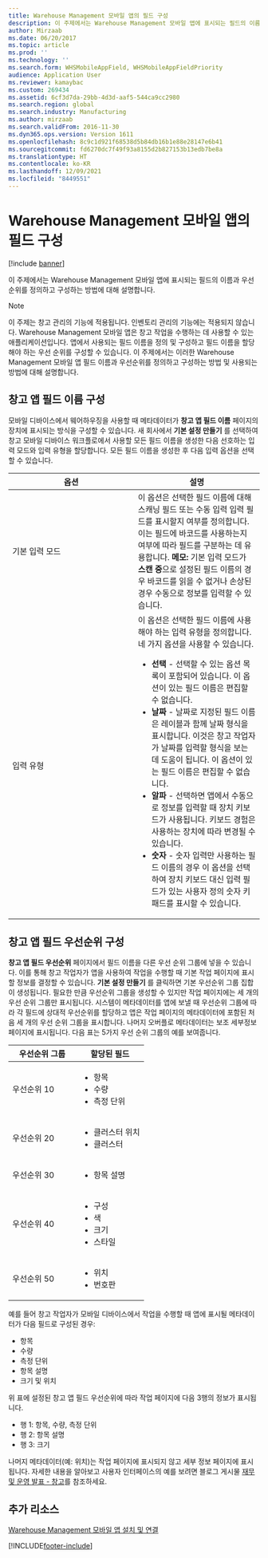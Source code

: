```yaml
---
title: Warehouse Management 모바일 앱의 필드 구성
description: 이 주제에서는 Warehouse Management 모바일 앱에 표시되는 필드의 이름과 우선순위를 정의하고 구성하는 방법에 대해 설명합니다.
author: Mirzaab
ms.date: 06/20/2017
ms.topic: article
ms.prod: ''
ms.technology: ''
ms.search.form: WHSMobileAppField, WHSMobileAppFieldPriority
audience: Application User
ms.reviewer: kamaybac
ms.custom: 269434
ms.assetid: 6cf3d7da-29bb-4d3d-aaf5-544ca9cc2980
ms.search.region: global
ms.search.industry: Manufacturing
ms.author: mirzaab
ms.search.validFrom: 2016-11-30
ms.dyn365.ops.version: Version 1611
ms.openlocfilehash: 8c9c1d921f68538d5b84db16b1e88e28147e6b41
ms.sourcegitcommit: fd6270dc7f49f93a8155d2b827153b13edb7be8a
ms.translationtype: HT
ms.contentlocale: ko-KR
ms.lasthandoff: 12/09/2021
ms.locfileid: "8449551"
---
```

# <a name="configure-fields-for-the-warehouse-management-mobile-app"></a>Warehouse Management 모바일 앱의 필드 구성

[!include [banner](../includes/banner.md)]

이 주제에서는 Warehouse Management 모바일 앱에 표시되는 필드의 이름과 우선순위를 정의하고 구성하는 방법에 대해 설명합니다.

> [!NOTE]
> 이 주제는 창고 관리의 기능에 적용됩니다. 인벤토리 관리의 기능에는 적용되지 않습니다. Warehouse Management 모바일 앱은 창고 작업을 수행하는 데 사용할 수 있는 애플리케이션입니다. 앱에서 사용되는 필드 이름을 정의 및 구성하고 필드 이름을 할당해야 하는 우선 순위를 구성할 수 있습니다. 이 주제에서는 이러한 Warehouse Management 모바일 앱 필드 이름과 우선순위를 정의하고 구성하는 방법 및 사용되는 방법에 대해 설명합니다.

## <a name="configure-warehouse-app-field-names"></a>창고 앱 필드 이름 구성

모바일 디바이스에서 웨어하우징을 사용할 때 메타데이터가 **창고 앱 필드 이름** 페이지의 장치에 표시되는 방식을 구성할 수 있습니다. 새 회사에서 **기본 설정 만들기** 를 선택하여 창고 모바일 디바이스 워크플로에서 사용할 모든 필드 이름을 생성한 다음 선호하는 입력 모드와 입력 유형을 할당합니다. 모든 필드 이름을 생성한 후 다음 입력 옵션을 선택할 수 있습니다.

<table>
<colgroup>
<col width="50%" />
<col width="50%" />
</colgroup>
<thead>
<tr class="header">
<th>옵션</th>
<th>설명</th>
</tr>
</thead>
<tbody>
<tr class="odd">
<td>기본 입력 모드</td>
<td>이 옵션은 선택한 필드 이름에 대해 스캐닝 필드 또는 수동 입력 입력 필드를 표시할지 여부를 정의합니다. 이는 필드에 바코드를 사용하는지 여부에 따라 필드를 구분하는 데 유용합니다. <strong>메모:</strong> 기본 입력 모드가 <strong>스캔 중</strong>으로 설정된 필드 이름의 경우 바코드를 읽을 수 없거나 손상된 경우 수동으로 정보를 입력할 수 있습니다.</td>
</tr>
<tr class="even">
<td>입력 유형</td>
<td>이 옵션은 선택한 필드 이름에 사용해야 하는 입력 유형을 정의합니다. 네 가지 옵션을 사용할 수 있습니다.
<ul>
<li><strong>선택</strong> - 선택할 수 있는 옵션 목록이 포함되어 있습니다. 이 옵션이 있는 필드 이름은 편집할 수 없습니다.</li>
<li><strong>날짜</strong> - 날짜로 지정된 필드 이름은 레이블과 함께 날짜 형식을 표시합니다. 이것은 창고 작업자가 날짜를 입력할 형식을 보는 데 도움이 됩니다. 이 옵션이 있는 필드 이름은 편집할 수 없습니다.</li>
<li><strong>알파</strong> - 선택하면 앱에서 수동으로 정보를 입력할 때 장치 키보드가 사용됩니다. 키보드 경험은 사용하는 장치에 따라 변경될 수 있습니다.</li>
<li><strong>숫자</strong> - 숫자 입력만 사용하는 필드 이름의 경우 이 옵션을 선택하여 장치 키보드 대신 입력 필드가 있는 사용자 정의 숫자 키패드를 표시할 수 있습니다.</li>
</ul></td>
</tr>
</tbody>
</table>

## <a name="configure-warehouse-app-field-priority"></a>창고 앱 필드 우선순위 구성

**창고 앱 필드 우선순위** 페이지에서 필드 이름을 다른 우선 순위 그룹에 넣을 수 있습니다. 이를 통해 창고 작업자가 앱을 사용하여 작업을 수행할 때 기본 작업 페이지에 표시할 정보를 결정할 수 있습니다. **기본 설정 만들기** 를 클릭하면 기본 우선순위 그룹 집합이 생성됩니다. 필요한 만큼 우선순위 그룹을 생성할 수 있지만 작업 페이지에는 세 개의 우선 순위 그룹만 표시됩니다. 시스템이 메타데이터를 앱에 보낼 때 우선순위 그룹에 따라 각 필드에 상대적 우선순위를 할당하고 앱은 작업 페이지의 메타데이터에 포함된 처음 세 개의 우선 순위 그룹을 표시합니다. 나머지 오버플로 메타데이터는 보조 세부정보 페이지에 표시됩니다. 다음 표는 5가지 우선 순위 그룹의 예를 보여줍니다.

<table>
<colgroup>
<col width="50%" />
<col width="50%" />
</colgroup>
<thead>
<tr class="header">
<th>우선순위 그룹</th>
<th>할당된 필드</th>
</tr>
</thead>
<tbody>
<tr class="odd">
<td> 우선순위 10</td>
<td><ul>
<li>항목</li>
<li>수량</li>
<li>측정 단위</li>
</ul></td>
</tr>
<tr class="even">
<td> 우선순위 20</td>
<td><ul>
<li>클러스터 위치</li>
<li>클러스터</li>
</ul></td>
</tr>
<tr class="odd">
<td> 우선순위 30</td>
<td><ul>
<li>항목 설명</li>
</ul></td>
</tr>
<tr class="even">
<td> 우선순위 40</td>
<td><ul>
<li>구성</li>
<li>색</li>
<li>크기</li>
<li>스타일</li>
</ul></td>
</tr>
<tr class="odd">
<td> 우선순위 50</td>
<td><ul>
<li>위치</li>
<li>번호판</li>
</ul></td>
</tr>
</tbody>
</table>

예를 들어 창고 작업자가 모바일 디바이스에서 작업을 수행할 때 앱에 표시될 메타데이터가 다음 필드로 구성된 경우:

-   항목
-   수량
-   측정 단위
-   항목 설명
-   크기 및 위치

위 표에 설정된 창고 앱 필드 우선순위에 따라 작업 페이지에 다음 3행의 정보가 표시됩니다.

-   행 1: 항목, 수량, 측정 단위
-   행 2: 항목 설명
-   행 3: 크기

나머지 메타데이터(예: 위치)는 작업 페이지에 표시되지 않고 세부 정보 페이지에 표시됩니다. 자세한 내용을 알아보고 사용자 인터페이스의 예를 보려면 블로그 게시물 [재무 및 운영 발표 - 창고](https://blogs.msdn.microsoft.com/dynamicsaxscm/2017/01/20/announcing-dynamics-365-for-operations-warehousing/)를 참조하세요.

## <a name="additional-resources"></a>추가 리소스

[Warehouse Management 모바일 앱 설치 및 연결](../warehousing/install-configure-warehouse-management-app.md)


[!INCLUDE[footer-include](../../includes/footer-banner.md)]